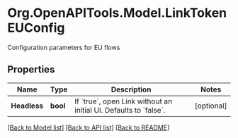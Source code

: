 # Org.OpenAPITools.Model.LinkTokenEUConfig
Configuration parameters for EU flows

## Properties

Name | Type | Description | Notes
------------ | ------------- | ------------- | -------------
**Headless** | **bool** | If &#x60;true&#x60;, open Link without an initial UI. Defaults to &#x60;false&#x60;. | [optional] 

[[Back to Model list]](../README.md#documentation-for-models) [[Back to API list]](../README.md#documentation-for-api-endpoints) [[Back to README]](../README.md)


